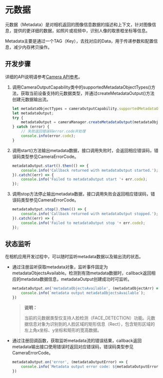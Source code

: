 # 元数据

元数据（Metadata）是对相机返回的图像信息数据的描述和上下文，针对图像信息，提供的更详细的数据，如照片或视频中，识别人像的取景框坐标等信息。

Metadata主要是通过一个TAG（Key），去找对应的Data，用于传递参数和配置信息，减少内存拷贝操作。

## 开发步骤

详细的API说明请参考[Camera API参考](../reference/apis/js-apis-camera.md)。

1. 调用CameraOutputCapability类中的supportedMetadataObjectTypes()方法，获取当前设备支持的元数据类型，并通过createMetadataOutput()方法创建元数据输出流。
     
   ```ts
   let metadataObjectTypes = cameraOutputCapability.supportedMetadataObjectTypes;
   let metadataOutput;
   try {
       metadataOutput = cameraManager.createMetadataOutput(metadataObjectTypes);
   } catch (error) {
       // 失败返回错误码error.code并处理
       console.info(error.code);
   }
   ```

2. 调用start()方法输出metadata数据，接口调用失败时，会返回相应错误码，错误码类型参见CameraErrorCode。
     
   ```ts
   metadataOutput.start().then(() => {
       console.info('Callback returned with metadataOutput started.');
   }).catch((err) => {
       console.info('Failed to metadataOutput start '+ err.code);
   });
   ```

3. 调用stop方法停止输出metadata数据，接口调用失败会返回相应错误码，错误码类型参见CameraErrorCode。
     
   ```ts
   metadataOutput.stop().then(() => {
       console.info('Callback returned with metadataOutput stopped.');
   }).catch((err) => {
       console.info('Failed to metadataOutput stop '+ err.code);
   });
   ```

## 状态监听

在相机应用开发过程中，可以随时监听metadata数据以及输出流的状态。

- 通过注册监听获取metadata对象，监听事件固定为metadataObjectsAvailable。检测到有效metadata数据时，callback返回相应的metadata数据信息，metadataOutput创建成功时可监听。
    
  ```ts
  metadataOutput.on('metadataObjectsAvailable', (metadataObjectArr) => {
      console.info(`metadata output metadataObjectsAvailable`);
  })
  ```

  > **说明：**
  >
  > 当前的元数据类型仅支持人脸检测（FACE_DETECTION）功能。元数据信息对象为识别到的人脸区域的矩形信息（Rect），包含矩形区域的左上角x坐标、y坐标和矩形的宽高数据。

- 通过注册回调函数，获取监听metadata流的错误结果，callback返回metadata输出接口使用错误时返回对应错误码，错误码类型参见CameraErrorCode。
    
  ```ts
  metadataOutput.on('error', (metadataOutputError) => {
      console.info(`Metadata output error code: ${metadataOutputError.code}`);
  })
  ```

